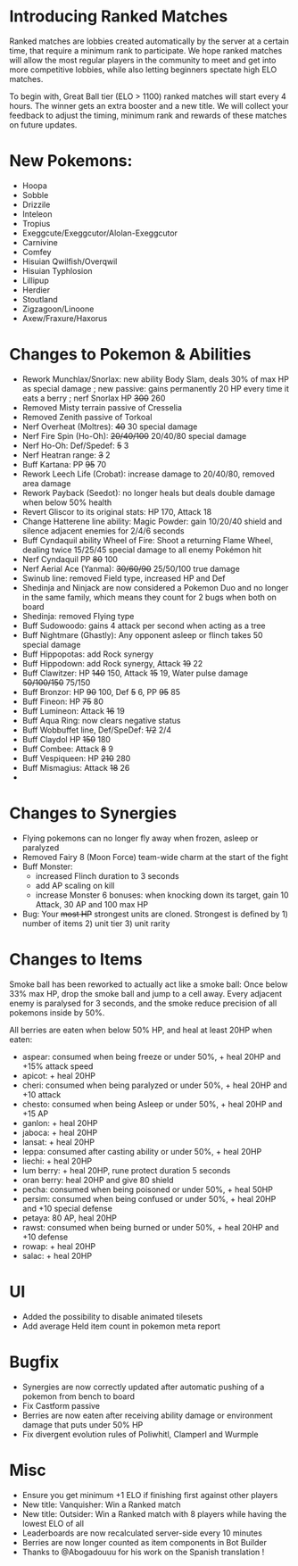 # Introducing Ranked Matches

Ranked matches are lobbies created automatically by the server at a certain time, that require a minimum rank to participate.
We hope ranked matches will allow the most regular players in the community to meet and get into more competitive lobbies, while also letting beginners spectate high ELO matches.

To begin with, Great Ball tier (ELO > 1100) ranked matches will start every 4 hours. The winner gets an extra booster and a new title. We will collect your feedback to adjust the timing, minimum rank and rewards of these matches on future updates.

# New Pokemons:

- Hoopa
- Sobble
- Drizzile
- Inteleon
- Tropius
- Exeggcute/Exeggcutor/Alolan-Exeggcutor
- Carnivine
- Comfey
- Hisuian Qwilfish/Overqwil
- Hisuian Typhlosion
- Lillipup
- Herdier
- Stoutland
- Zigzagoon/Linoone
- Axew/Fraxure/Haxorus

# Changes to Pokemon & Abilities

- Rework Munchlax/Snorlax: new ability Body Slam, deals 30% of max HP as special damage ; new passive: gains permanently 20 HP every time it eats a berry ; nerf Snorlax HP ~~300~~ 260
- Removed Misty terrain passive of Cresselia
- Removed Zenith passive of Torkoal
- Nerf Overheat (Moltres): ~~40~~ 30 special damage
- Nerf Fire Spin (Ho-Oh): ~~20/40/100~~ 20/40/80 special damage
- Nerf Ho-Oh: Def/Spedef: ~~5~~ 3
- Nerf Heatran range: ~~3~~ 2
- Buff Kartana: PP ~~95~~ 70
- Rework Leech Life (Crobat): increase damage to 20/40/80, removed area damage
- Rework Payback (Seedot): no longer heals but deals double damage when below 50% health
- Revert Gliscor to its original stats: HP 170, Attack 18
- Change Hatterene line ability: Magic Powder: gain 10/20/40 shield and silence adjacent enemies for 2/4/6 seconds
- Buff Cyndaquil ability Wheel of Fire: Shoot a returning Flame Wheel, dealing twice 15/25/45 special damage to all enemy Pokémon hit
- Nerf Cyndaquil PP ~~80~~ 100
- Nerf Aerial Ace (Yanma): ~~30/60/90~~ 25/50/100 true damage
- Swinub line: removed Field type, increased HP and Def
- Shedinja and Ninjack are now considered a Pokemon Duo and no longer in the same family, which means they count for 2 bugs when both on board
- Shedinja: removed Flying type
- Buff Sudowoodo: gains 4 attack per second when acting as a tree
- Buff Nightmare (Ghastly): Any opponent asleep or flinch takes 50 special damage
- Buff Hippopotas: add Rock synergy
- Buff Hippodown: add Rock synergy, Attack ~~19~~ 22
- Buff Clawitzer: HP ~~140~~ 150, Attack ~~15~~ 19, Water pulse damage ~~50/100/150~~ 75/150
- Buff Bronzor: HP ~~90~~ 100, Def ~~5~~ 6, PP ~~95~~ 85
- Buff Fineon: HP ~~75~~ 80
- Buff Lumineon: Attack ~~16~~ 19
- Buff Aqua Ring: now clears negative status
- Buff Wobbuffet line, Def/SpeDef: ~~1/2~~ 2/4
- Buff Claydol HP ~~150~~ 180
- Buff Combee:  Attack ~~8~~ 9
- Buff Vespiqueen: HP ~~210~~ 280
- Buff Mismagius: Attack ~~18~~ 26
-

# Changes to Synergies

- Flying pokemons can no longer fly away when frozen, asleep or paralyzed
- Removed Fairy 8 (Moon Force) team-wide charm at the start of the fight
- Buff Monster:
  - increased Flinch duration to 3 seconds
  - add AP scaling on kill
  - increase Monster 6 bonuses: when knocking down its target, gain 10 Attack, 30 AP and 100 max HP
- Bug: Your ~~most HP~~ strongest units are cloned. Strongest is defined by 1) number of items 2) unit tier 3) unit rarity

# Changes to Items

Smoke ball has been reworked to actually act like a smoke ball: Once below 33% max HP, drop the smoke ball and jump to a cell away. Every adjacent enemy is paralysed for 3 seconds, and the smoke reduce precision of all pokemons inside by 50%.

All berries are eaten when below 50% HP, and heal at least 20HP when eaten:

- aspear: consumed when being freeze or under 50%, + heal 20HP and +15% attack speed
- apicot: + heal 20HP
- cheri: consumed when being paralyzed or under 50%, + heal 20HP and +10 attack
- chesto: consumed when being Asleep or under 50%, + heal 20HP and +15 AP
- ganlon: + heal 20HP
- jaboca: + heal 20HP
- lansat: + heal 20HP
- leppa: consumed after casting ability or under 50%, + heal 20HP
- liechi: + heal 20HP
- lum berry: + heal 20HP, rune protect duration 5 seconds
- oran berry: heal 20HP and give 80 shield
- pecha: consumed when being poisoned or under 50%, + heal 50HP
- persim: consumed when being confused or under 50%, + heal 20HP and +10 special defense
- petaya: 80 AP, heal 20HP
- rawst: consumed when being burned or under 50%, + heal 20HP and +10 defense
- rowap: + heal 20HP
- salac: + heal 20HP

# UI

- Added the possibility to disable animated tilesets
- Add average Held item count in pokemon meta report

# Bugfix

- Synergies are now correctly updated after automatic pushing of a pokemon from bench to board
- Fix Castform passive
- Berries are now eaten after receiving ability damage or environment damage that puts under 50% HP
- Fix divergent evolution rules of Poliwhitl, Clamperl and Wurmple

# Misc

- Ensure you get minimum +1 ELO if finishing first against other players
- New title: Vanquisher: Win a Ranked match
- New title: Outsider: Win a Ranked match with 8 players while having the lowest ELO of all
- Leaderboards are now recalculated server-side every 10 minutes
- Berries are now longer counted as item components in Bot Builder
- Thanks to @Abogadouuu for his work on the Spanish translation !
